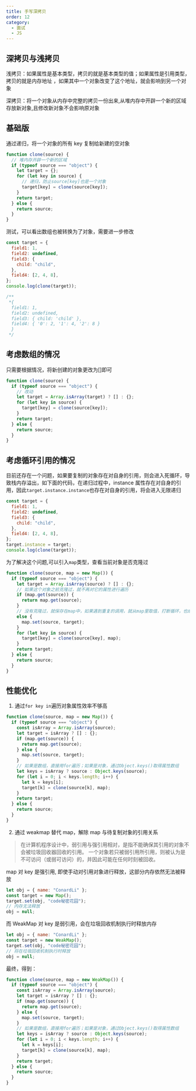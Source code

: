 ```yaml
---
title: 手写深拷贝
order: 12
category:
  - 面试
  - JS
---
```


## 深拷贝与浅拷贝

浅拷贝：如果属性是基本类型，拷贝的就是基本类型的值；如果属性是引用类型，拷贝的就是内存地址 ，如果其中一个对象改变了这个地址，就会影响到另一个对象

深拷贝：将一个对象从内存中完整的拷贝一份出来,从堆内存中开辟一个新的区域存放新对象,且修改新对象不会影响原对象

## 基础版

通过递归，将一个对象的所有 key 复制给新建的空对象

```js
function clone(source) {
  // 堆内存开辟一个新的区域
  if (typeof source === "object") {
    let target = {};
    for (let key in source) {
      // 递归，防止source[key]也是一个对象
      target[key] = clone(source[key]);
    }
    return target;
  } else {
    return source;
  }
}
```

测试，可以看出数组也被转换为了对象，需要进一步修改

```js
const target = {
  field1: 1,
  field2: undefined,
  field3: {
    child: "child",
  },
  field4: [2, 4, 8],
};
console.log(clone(target));

/**
 *{
  field1: 1,
  field2: undefined,
  field3: { child: 'child' },
  field4: { '0': 2, '1': 4, '2': 8 }
  }
 */
```

## 考虑数组的情况

只需要根据情况，将新创建的对象更改为[]即可

```js
function clone(source) {
  if (typeof source === "object") {
    // 改动
    let target = Array.isArray(target) ? [] : {};
    for (let key in source) {
      target[key] = clone(source[key]);
    }
    return target;
  } else {
    return source;
  }
}
```

## 考虑循环引用的情况

目前还存在一个问题，如果要复制的对象存在对自身的引用，则会进入死循环，导致栈内存溢出，如下面的代码，在递归过程中，instance 属性存在对自身的引用，因此`target.instance.instance`也存在对自身的引用，将会进入无限递归

```js
const target = {
  field1: 1,
  field2: undefined,
  field3: {
    child: "child",
  },
  field4: [2, 4, 8],
};
target.instance = target;
console.log(clone(target));
```

为了解决这个问题,可以引入`map`类型，查看当前对象是否克隆过

```js
function clone(source, map = new Map()) {
  if (typeof source === "object") {
    let target = Array.isArray(source) ? [] : {};
    // 如果这个对象之前克隆过，就不再对它的属性进行遍历
    if (map.get(source)) {
      return map.get(source);
    }
    // 没有克隆过，就保存在map中，如果遇到重复的调用，就从map里取值，打断循环，也成功构建循环引用
    else {
      map.set(source, target);
    }
    for (let key in source) {
      target[key] = clone(source[key], map);
    }
    return target;
  } else {
    return source;
  }
}
```

## 性能优化

1. 通过`for key in`遍历对象属性效率不够高

```js
function clone(source, map = new Map()) {
  if (typeof source === "object") {
    const isArray = Array.isArray(source);
    let target = isArray ? [] : {};
    if (map.get(source)) {
      return map.get(source);
    } else {
      map.set(source, target);
    }
    // 如果是数组，直接用for遍历；如果是对象，通过Object.keys()取得属性数组
    let keys = isArray ? source : Object.keys(source);
    for (let i = 0; i < keys.length; i++) {
      let k = keys[i];
      target[k] = clone(source[k], map);
    }
    return target;
  } else {
    return source;
  }
}
```

2. 通过 weakmap 替代 map，解除 map 与待复制对象的引用关系

> 在计算机程序设计中，弱引用与强引用相对，是指不能确保其引用的对象不会被垃圾回收器回收的引用。 一个对象若只被弱引用所引用，则被认为是不可访问（或弱可访问）的，并因此可能在任何时刻被回收。

map 对 key 是强引用, 即使手动对引用对象进行释放，这部分内存依然无法被释放

```js
let obj = { name: "ConardLi" };
const target = new Map();
target.set(obj, "code秘密花园");
// 内存无法释放
obj = null;
```

而 WeakMap 对 key 是弱引用，会在垃圾回收机制执行时释放内存

```js
let obj = { name: "ConardLi" };
const target = new WeakMap();
target.set(obj, "code秘密花园");
// 将在垃圾回收机制执行时释放
obj = null;
```

最终，得到：

```js
function clone(source, map = new WeakMap()) {
  if (typeof source === "object") {
    const isArray = Array.isArray(source);
    let target = isArray ? [] : {};
    if (map.get(source)) {
      return map.get(source);
    } else {
      map.set(source, target);
    }
    // 如果是数组，直接用for遍历；如果是对象，通过Object.keys()取得属性数组
    let keys = isArray ? source : Object.keys(source);
    for (let i = 0; i < keys.length; i++) {
      let k = keys[i];
      target[k] = clone(source[k], map);
    }
    return target;
  } else {
    return source;
  }
}
```
